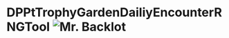 # DPPtTrophyGardenDailiyEncounterRNGTool ![Mr. Backlot](https://github.com/Real96/DPPtTrophyGardenDailiyEncounterRNGTool/assets/20956021/06d173e6-95aa-480b-84c6-b5de8358505e)

